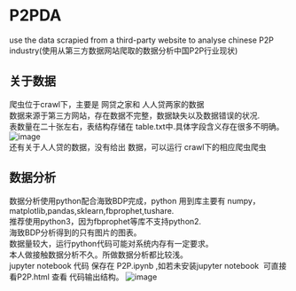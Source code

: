 # P2PDA
use the data scrapied from a third-party website to analyse chinese P2P industry(使用从第三方数据网站爬取的数据分析中国P2P行业现状)<br>
## 关于数据
爬虫位于crawl下，主要是 网贷之家和 人人贷两家的数据<br> 
数据来源于第三方网站，存在数据不完整，数据缺失以及数据错误的状况.<br>
表数量在二十张左右，表结构存储在 table.txt中.具体字段含义存在很多不明确。
![image](https://github.com/zgbgx/P2PDA/blob/master/3.png)<br>
还有关于人人贷的数据，没有给出 数据，可以运行 crawl下的相应爬虫爬虫
## 数据分析
数据分析使用python配合海致BDP完成，python 用到库主要有 numpy，matplotlib,pandas,sklearn,fbprophet,tushare.<br>
推荐使用python3，因为fbprophet等库不支持python2.<br>
海致BDP分析得到的只有图片的图表。<br>
数据量较大，运行python代码可能对系统内存有一定要求。<br>
本人做接触数据分析不久。所做数据分析都比较浅。<br>
jupyter notebook 代码 保存在 P2P.ipynb ,如若未安装jupyter notebook  可直接 看P2P.html 查看 代码输出结构。
![image](https://github.com/zgbgx/P2PDA/blob/master/2.png)<br>
